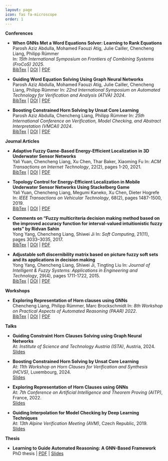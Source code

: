 ```yaml
---
layout: page
icon: fas fa-microscope
order: 1
---
```




**Conferences**

- **When GNNs Met a Word Equations Solver: Learning to Rank Equations**  
  Parosh Aziz Abdulla, Mohamed Faouzi Atig, Julie Cailler, Chencheng Liang, Philipp Rümmer  
  In: _15th International Symposium on Frontiers of Combining Systems (FroCoS) 2025_.  
  [BibTex](/assets/bib/FroCoS-2025.txt) | [DOI](https://doi.org/10.48550/arXiv.2506.23784) | [PDF](/assets/paper-pdf/FroCoS-2025.pdf)

- **Guiding Word Equation Solving Using Graph Neural Networks**  
  	Parosh Aziz Abdulla, Mohamed Faouzi Atig, Julie Cailler, Chencheng Liang, Philipp Rümmer
  In: _22nd International Symposium on Automated Technology for Verification and Analysis (ATVA) 2024_.  
  [BibTex](/assets/bib/ATVA-2024.txt) | [DOI](https://doi.org/10.1007/978-3-031-78709-6_14) | [PDF](/assets/paper-pdf/AVTA-2024.pdf)

- **Boosting Constrained Horn Solving by Unsat Core Learning**  
  	Parosh Aziz Abdulla, Chencheng Liang, Philipp Rümmer
  In: _25th International Conference on Verification, Model Checking, and Abstract Interpretation (VMCAI) 2024_.  
  [BibTex](/assets/bib/VMCAI-2024.txt) | [DOI](https://doi.org/10.1007/978-3-031-50524-9_13) | [PDF](/assets/paper-pdf/VMCAI-2024.pdf)


**Journal Articles**

- **Adaptive Fuzzy Game-Based Energy-Efficient Localization in 3D Underwater Sensor Networks**  
  Yali Yuan, Chencheng Liang, Xu Chen, Thar Baker, Xiaoming Fu
  In: _ACM Transactions on Internet Technology_, 22(2), pages 1-20, 2021.  
  [BibTex](/assets/bib/ACM-IT-2021.txt) | [DOI](https://doi.org/10.1145/3406533) | [PDF](/assets/paper-pdf/ACM-IT-2021.pdf)

- **Topology Control for Energy-Efficient Localization in Mobile Underwater Sensor Networks Using Stackelberg Game**  
  Yali Yuan, Chencheng Liang, Megumi Kaneko, Xu Chen, Dieter Hogrefe
  In: _IEEE Transactions on Vehicular Technology_, 68(2), pages 1487-1500, 2019.  
  [BibTex](/assets/bib/IEEE-TVT-2019.txt) | [DOI](https://doi.org/10.1109/TVT.2018.2886904) | [PDF](/assets/paper-pdf/IEEE-TVT-2019.pdf)

- **Comments on “Fuzzy multicriteria decision making method based on the improved accuracy function for interval-valued intuitionistic fuzzy sets” by Ridvan Sahin**  
  Yong Yang, Chencheng Liang, Shiwei Ji 
  In: _Soft Computing_, 21(11), pages 3033–3035, 2017.  
  [BibTex](/assets/bib/Soft-computing-2017.txt) | [DOI](https://doi.org/10.1007/s00500-015-1988-7) | [PDF](https://link.springer.com/article/10.1007/s00500-015-1988-7)

- **Adjustable soft discernibility matrix based on picture fuzzy soft sets and its applications in decision making**  
  Yong Yang, Chencheng Liang, Shiwei Ji, Tingting Liu 
  In: _Journal of Intelligent & Fuzzy Systems: Applications in Engineering and Technology_, 29(4), pages 1711-1722, 2015.  
  [BibTex](/assets/bib/Fuzzy-system-2015.txt) | [DOI](https://doi.org/10.3233/IFS-151648) | [PDF](https://doi.org/10.3233/IFS-151648)

**Workshops**

- **Exploring Representation of Horn clauses using GNNs**  
  Chencheng Liang, Philipp Rümmer, Marc Brockschmidt
  In: _8th Workshop on Practical Aspects of Automated Reasoning (PAAR) 2022_.  
  [BibTex](/assets/bib/PAAR-2022.txt) | [DOI](https://doi.org/10.48550/arXiv.2206.06986) | [PDF](/assets/paper-pdf/PAAR-2022.pdf)

**Talks**


- **Guiding Constraint Horn Clauses Solving using Graph Neural Networks**  
  At: _Institute of Science and Technology Austria (ISTA)_, Austria, 2024.  
  [Slides](/assets/slides/ISTA-2024.pdf)

- **Boosting Constrained Horn Solving by Unsat Core Learning**  
  At: _11th Workshop on Horn Clauses for Verification and Synthesis (HCVS)_, Luxembourg, 2024.  
  [Slides](/assets/slides/HCVS-2024.pdf)

- **Exploring Representation of Horn Clauses using GNNs**  
  At: _7th Conference on Artificial Intelligence and Theorem Proving (AITP)_, France, 2022.  
  [Slides](/assets/slides/AITP-2022.pdf)

- **Guiding Interpolation for Model Checking by Deep Learning Techniques**  
  At: _13th Alpine Verification Meeting (AVM)_, Czech Republic, 2019.  
  [Slides](/assets/slides/AVM-19.pdf) 

  


**Thesis**

- **Learning to Guide Automated Reasoning: A GNN-Based Framework**  
  PhD thesis | [PDF](/assets/paper-pdf/Thesis.pdf) | [Slides](/assets/slides/defense.pdf)



<!-- ## Research Interests

- **Primary Area**: Your main research focus
- **Secondary Areas**: 
  - Specific topic 1
  - Specific topic 2
  - Specific topic 3

## Current Projects

- **Project Name 1**: Brief description of ongoing research
- **Project Name 2**: Another current project description

## Collaborations

- **Institution/Group Name**: Description of collaboration
- **Another Institution**: Description of collaboration -->

